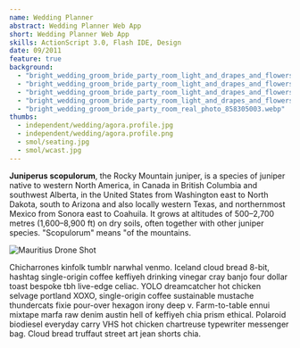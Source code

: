 ```yaml
---
name: Wedding Planner
abstract: Wedding Planner Web App
short: Wedding Planner Web App
skills: ActionScript 3.0, Flash IDE, Design
date: 09/2011
feature: true
background:
  - "bright_wedding_groom_bride_party_room_light_and_drapes_and_flowers_real_photo_1141341689.webp"
  - "bright_wedding_groom_bride_party_room_light_and_drapes_and_flowers_real_photo_1731705866.webp"
  - "bright_wedding_groom_bride_party_room_light_and_drapes_and_flowers_real_photo_1974621564.webp"
  - "bright_wedding_groom_bride_party_room_light_and_drapes_and_flowers_real_photo_3946500764.webp"
  - "bright_wedding_groom_bride_party_room_real_photo_858305003.webp"
thumbs:
  - independent/wedding/agora.profile.jpg
  - independent/wedding/agora.profile.png
  - smol/seating.jpg
  - smol/wcast.jpg
---
```

**Juniperus scopulorum**, the Rocky Mountain juniper, is a species of juniper native to western North America, in Canada in British Columbia and southwest Alberta, in the United States from Washington east to North Dakota, south to Arizona and also locally western Texas, and northernmost Mexico from Sonora east to Coahuila. It grows at altitudes of 500–2,700 metres (1,600–8,900 ft) on dry soils, often together with other juniper species. "Scopulorum" means "of the mountains.

![Mauritius Drone Shot](../julia-joppien.jpg)

Chicharrones kinfolk tumblr narwhal venmo. Iceland cloud bread 8-bit, hashtag single-origin coffee keffiyeh drinking vinegar cray banjo four dollar toast bespoke tbh live-edge celiac. YOLO dreamcatcher hot chicken selvage portland XOXO, single-origin coffee sustainable mustache thundercats fixie pour-over hexagon irony deep v. Farm-to-table ennui mixtape marfa raw denim austin hell of keffiyeh chia prism ethical. Polaroid biodiesel everyday carry VHS hot chicken chartreuse typewriter messenger bag. Cloud bread truffaut street art jean shorts chia.
